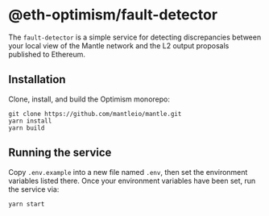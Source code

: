 # @eth-optimism/fault-detector

The `fault-detector` is a simple service for detecting discrepancies between your local view of the Mantle network and the L2 output proposals published to Ethereum.

## Installation

Clone, install, and build the Optimism monorepo:

```
git clone https://github.com/mantleio/mantle.git
yarn install
yarn build
```

## Running the service

Copy `.env.example` into a new file named `.env`, then set the environment variables listed there.
Once your environment variables have been set, run the service via:

```
yarn start
```
